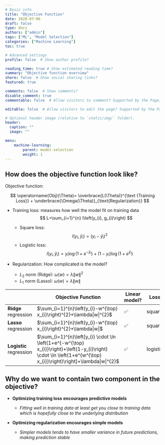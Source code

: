 ```yaml
---
# Basic info
title: "Objective Function"
date: 2020-07-06
draft: false
type: docs
authors: ["admin"]
tags: ["ML", "Model Selection"]
categories: ["Machine Learning"]
toc: true

# Advanced settings
profile: false  # Show author profile?

reading_time: true # Show estimated reading time?
summary: "Objective function overview"
share: false  # Show social sharing links?
featured: true

comments: false  # Show comments?
disable_comment: true
commentable: false  # Allow visitors to comment? Supported by the Page, Post, and Docs content types.

editable: false  # Allow visitors to edit the page? Supported by the Page, Post, and Docs content types.

# Optional header image (relative to `static/img/` folder).
header:
  caption: ""
  image: ""

menu: 
    machine-learning:
        parent: model-selection
        weight: 1
---
```


## How does the objective function look like?

Objective function:

$$
\operatorname{Obj}(\Theta)= \overbrace{L(\Theta)}^{\text {Training Loss}}  + \underbrace{\Omega(\Theta)}_{\text{Regularization}}
$$

- Training loss: measures how well the model fit on training data
  $$
  L=\sum_{i=1}^{n} l\left(y_{i}, g_{i}\right)
  $$

  - Square loss: 
    $$
    l(y_i, \hat{y}_i) = (y_i - \hat{y}_i)^2
    $$
  - Logistic loss: 
    $$
    l(y_i, \hat{y}_i) = y_i \log(1 + e^{-\hat{y}_i}) + (1 - y_i) \log(1 + e^{\hat{y}_i})
    $$

- Regularization: How complicated is the model?
    - $L_2$ norm (Ridge): $\omega(w) = \lambda \|w\|^2$
    - $L_1$ norm (Lasso): $\omega(w) = \lambda \|w\|$
    

|                         | Objective Function                                           | Linear model? | Loss     | Regularization |
| ----------------------- | ------------------------------------------------------------ | ------------- | -------- | -------------- |
| **Ridge** regression    | $\sum_{i=1}^{n}\left(y_{i}-w^{\top} x_{i}\right)^{2}+\lambda\|w\|^{2}$ | ✅             | square   | $L_2$          |
| **Lasso** regression    | $\sum_{i=1}^{n}\left(y_{i}-w^{\top} x_{i}\right)^{2}+\lambda\|w\|$ | ✅             | square   | $L_2$          |
| **Logistic** regression | $\sum_{i=1}^{n}\left[y_{i} \cdot \ln \left(1+e^{-w^{\top} x_{i}}\right)+\left(1-y_{i}\right) \cdot \ln \left(1+e^{w^{\top} x_{i}}\right)\right]+\lambda\|w\|^{2}$ | ✅             | logistic | $L_1$          |



## Why do we want to contain two component in the objective? 

- **Optimizing training loss encourages predictive models** 

    - *Fitting well in training data at least get you close to training data which is hopefully close to the underlying distribution* 

- **Optimizing regularization encourages simple models** 

    - *Simpler models tends to have smaller variance in future predictions, making prediction* *stable* 